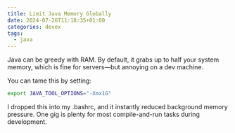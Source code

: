 ```yaml
---
title: Limit Java Memory Globally
date: 2024-07-26T11:18:35+01:00
categories: devex
tags:
  - java
---
```


Java can be greedy with RAM. By default, it grabs up to half your system memory,
which is fine for servers—but annoying on a dev machine.

You can tame this by setting:

```bash
export JAVA_TOOL_OPTIONS="-Xmx1G"
```

I dropped this into my .bashrc, and it instantly reduced background memory
pressure. One gig is plenty for most compile-and-run tasks during development.
